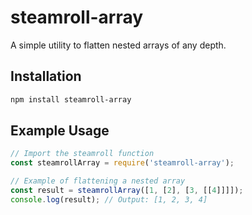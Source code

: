 # steamroll-array

A simple utility to flatten nested arrays of any depth.

## Installation

```bash
npm install steamroll-array
```

## Example Usage

```javascript
// Import the steamroll function
const steamrollArray = require('steamroll-array');

// Example of flattening a nested array
const result = steamrollArray([1, [2], [3, [[4]]]]);
console.log(result); // Output: [1, 2, 3, 4]

